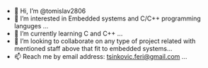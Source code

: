 - 👋 Hi, I’m @tomislav2806
- 👀 I’m interested in Embedded systems and C/C++ programming languges ...
- 🌱 I’m currently learning C and C++ ...
- 💞️ I’m looking to collaborate on any type of project related with mentioned staff above that fit to embedded systems...
- 📫 Reach me by email address: tsinkovic.feri@gmail.com ...

<!---
tomislav2806/tomislav2806 is a ✨ special ✨ repository because its `README.md` (this file) appears on your GitHub profile.
You can click the Preview link to take a look at your changes.
--->
